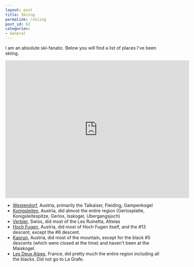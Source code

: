 ```yaml
---
layout: post
title: Skiing
permalink: /skiing
post_id: 62
categories: 
- General
---
```


I am an absolute ski-fanatic. Below you will find a list of places I've been
skiing.

<!-- iFrame code for AardvarkMap.net Start -->
<iframe src="http://www.aardvarkmap.net/mapitrans/XWMI0MJJ" width="582" height="435"  frameborder="0" scrolling="auto" marginwidth="0" marginheight="0" allowtransparency="true"></iframe>
<!-- iFrame code for AardvarkMap.net End -->

* <a href="http://www.bergfex.at/westendorf/panorama/#">Westendorf</a>, Austria, primarily the Talkaiser, Fleiding, Gampenkogel
* <a href="http://www.bergfex.at/koenigsleiten/panorama/#">Konigsleiten</a>, Austria, did almost the entire region (Gerlosplatte, Konigsleitespitze, Gerlos, Isskogel, Ubergangsjoch)
* <a href="http://www.bergfex.com/verbier/panorama/xl/">Verbier</a>, Swiss, did most of the Les Ruinetta, Attelas
* <a href="http://www.bergfex.com/hochfuegen/panorama/#">Hoch Fugen</a>, Austria, did most of Hoch Fugen itself, and the #13 descent, except the #6 descent.
* <a href="http://www.bergfex.com/kitzsteinhorn-kaprun/panorama/#">Kaprun</a>, Austria, did most of the  mountain, except for the black #5 descents (which were closed at the time) and haven't been at the Maiskogel.
* <a href="http://www.2alpes.com/pages/en/7/les-2-alpes-ski-snowboard-resort-in-the-french-alps.html">Les Deux Alpes</a>, France, did pretty much the entire region including all the blacks. Did not go to La Grafe.
